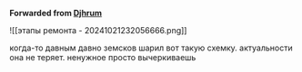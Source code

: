 **Forwarded from [Djhrum](https://t.me/hidden_account_1729516727)**

![[этапы ремонта - 20241021232056666.png]]

когда-то давным давно земсков шарил вот такую схемку. актуальности она не теряет. ненужное просто вычеркиваешь